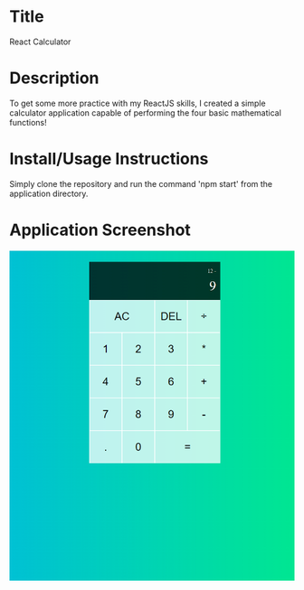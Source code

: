 # Title
React Calculator

# Description
To get some more practice with my ReactJS skills, I created a simple calculator application capable of performing the four basic mathematical functions!

# Install/Usage Instructions
Simply clone the repository and run the command 'npm start' from the application directory.

# Application Screenshot
![Screenshot](./public/calculator-screencap.png)
